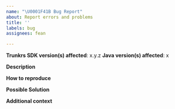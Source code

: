 ```yaml
---
name: "\U0001F41B Bug Report"
about: Report errors and problems
title: ''
labels: bug
assignees: fean

---
```


**Trunkrs SDK version(s) affected**: x.y.z
**Java version(s) affected**: x

**Description**  
<!-- A clear and concise description of the problem. -->

**How to reproduce**  
<!-- Code and/or config needed to reproduce the problem. If it's a complex bug,
     please kindly create a "bug reproducer". -->

**Possible Solution**  
<!--- Optional: only if you have suggestions on a fix/reason for the bug -->

**Additional context**  
<!-- Optional: any other context about the problem: log messages, screenshots, etc. -->
